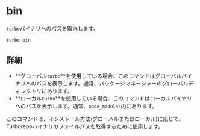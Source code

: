 # bin

`turbo`バイナリへのパスを取得します。

```bash
turbo bin
```

## 詳細

- **グローバル`turbo`**を使用している場合、このコマンドはグローバルバイナリへのパスを表示します。通常、パッケージマネージャーのグローバルディレクトリにあります。
- **ローカル`turbo`**を使用している場合、このコマンドはローカルバイナリへのパスを表示します。通常、`node_modules`内にあります。

このコマンドは、インストール方法(グローバルまたはローカル)に応じて、Turborepoバイナリのファイルパスを取得するために使用します。
